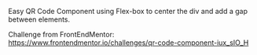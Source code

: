 Easy QR Code Component using Flex-box to center the div and add a gap between elements.

Challenge from FrontEndMentor: https://www.frontendmentor.io/challenges/qr-code-component-iux_sIO_H
